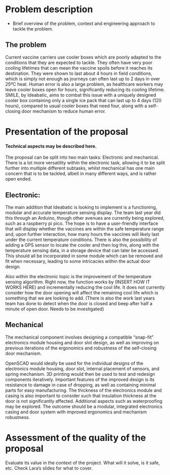 # Problem description

- Brief overview of the problem, context and engineering approach to tackle the problem.

## The problem
Current vaccine carriers use cooler boxes which are poorly adapted to the conditions that they are expected to tackle. They often have very poor cooling lifetimes that can mean the vaccine spoils before it reaches its destination. They were shown to last about 4 hours in field conditions, which is simply not enough as journeys can often last up to 2 days in over 25ºC heat. Human error is also a large problem, as healthcare workers may leave cooler boxes open for hours, significantly reducing its cooling lifetime. SMILE, by Ideabatic, aims to combat this issue with a uniquely designed cooler box containing only a single ice pack that can last up to 4 days (120 hours), compared to usual cooler boxes that need four, along with a self-closing door mechanism to reduce human error.

# Presentation of the proposal

#### Technical aspects may be described here.

The proposal can be split into two main tasks: Electronic and mechanical. There is a lot more versatility within the electronic task, allowing it to be split further into multiple different subtasks, whilst mechanical has one main concern that is to be tackled, albeit in many different ways, and is rather open ended.
## Electronic:
The main addition that Ideabatic is looking to implement is a functioning, modular and accurate temperature sensing display. The team last year did this through an Arduino, though other avenues are currently being explored, such as a raspberry pi pico. The hope is to have a user-friendly interface that will display whether the vaccines are within the safe temperature range and, upon further interaction, how many hours the vaccines will likely last under the current temperature conditions. There is also the possibility of adding a GPS sensor to locate the cooler and then log this, along with the temperature sensing data, in a storage device that can later be accessed. This should all be incorporated in some module which can be removed and fit when necessary, leading to some intricacies within the actual door design.


Also within the electronic topic is the improvement of the temperature sensing algorithm. Right now, the function works by (INSERT HOW IT WORKS HERE) and incrementally reducing the cool life. It does not currently consider how the door opening will affect the remaining cool life which is something that we are looking to add. 
(There is also the work last years team has done to detect when the door is closed and beep after half a minute of open door. Needs to be investigated) 

## Mechanical
The mechanical component involves designing a compatible “snap-fit” electronics module housing and door slot design, as well as improving on previous iterations of the ergonomics and robustness of the self-closing door mechanism.


OpenSCAD would ideally be used for the individual designs of the electronics module housing, door slot, internal placement of sensors, and spring mechanism. 3D printing would then be used to test and redesign components iteratively. Important features of the improved design is its resistance to damage in case of dropping, as well as containing minimal parts for easy manufacturing. The thickness of the electronics module and casing is also important to consider such that insulation thickness at the door is not significantly affected. Additional aspects such as waterproofing may be explored. The outcome should be a modular, integrated electronics casing and door system with improved ergonomics and mechanism robustness.


# Assessment of the quality of the proposal

Evaluate its value in the context of the project. What will it solve, is it safe, etc. Check Lara’s slides for what to cover.



